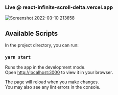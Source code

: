### Live @ react-infinite-scroll-delta.vercel.app

![Screenshot 2022-03-10 213658](https://user-images.githubusercontent.com/81632171/157706025-7295c64a-74aa-49f2-9705-8222a0b080c1.png)


## Available Scripts

In the project directory, you can run:

### `yarn start`

Runs the app in the development mode.\
Open [http://localhost:3000](http://localhost:3000) to view it in your browser.

The page will reload when you make changes.\
You may also see any lint errors in the console.
